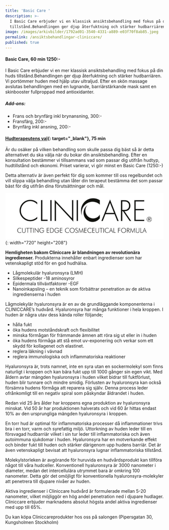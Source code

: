 ```yaml
---
title: 'Basic Care '
description: >-
  I Basic Care erbjuder vi en klassisk ansiktsbehandling med fokus på din huds
  tillstånd.Behandlingen ger djup återfuktning och stärker hudbarriären. 
image: /images/arkivbilder/1792ad01-3540-4331-a889-e03f70f8ab85.jpeg
permalink: /ansiktsbehandlingar-cliniccare/
published: true
---
```

#### Basic Care, 60 min 1250:-

I Basic Care erbjuder vi en mer klassisk ansiktsbehandling med fokus på din huds tillstånd.Behandlingen ger djup återfuktning och stärker hudbarriären. Vi portömmer huden med hjälp utav ultraljud. Efter en skön massage avslutas behandlingen med en lugnande, barriärstärkande mask samt en skinbooster fullproppad med antioxidanter.

##### **Add-ons:**

* Frans och brynfärg inkl brynansning, 300:-
* Fransfärg, 200:-
* Brynfärg inkl ansning, 200:-

#### [Hudterapeutens val](https://pipershudvard.com/hudterapeutens-val/){: target="_blank"}, 75 min

Är du osäker på vilken behandling som skulle passa dig bäst så är detta alternativet du ska välja när du bokar din ansiktsbehandling. Efter en konsultation bestämmer vi tillsammans vad som passar dig utifrån hudtyp, hudtillstånd och ekonomi. Priset varierar, vi gör minst en Basic Care (1250:-)

Detta alternativ är även perfekt för dig som kommer till oss regelbundet och vill slippa välja behandling utan låter din terapeut bestämma det som passar bäst för dig utifrån dina förutsättningar och mål.​​

![](/images/behandlingar/clinicare.jpg){: width="720" height="208"}

**Hemligheten bakom Cliniccare är blandningen av revolutionära ingredienser.** Produkterna innehåller enbart ingredienser som har vetenskapligt stöd för en god hudhälsa.

* Lågmolekulär hyaluronsyra (LMH)
* Silkespeptider -18 aminosyror
* Epidermala tillväxtfaktorer -EGF
* Nanoinkapsling – en teknik som förbättrar penetration av de aktiva ingredienserna i huden

Lågmolekylär hyaluronsyra är en av de grundläggande komponenterna i CLINICCARE’s hudvård. Hyaluronsyra har många funktioner i hela kroppen. I huden är några utav dess kända roller följande;

* hålla fukt
* öka hudens motståndskraft och flexibilitet
* minska förmågan för främmande ämnen att röra sig ut eller in i huden
* öka hudens förmåga att stå emot uv-exponering och verkar som ett skydd för kollagenet och elastinet.
* reglera läkning i vävnad
* reglera immunologiska och inflammatoriska reaktioner

Hyaluronsyra är, trots namnet, inte en syra utan en sockermolekyl som finns naturligt i kroppen och kan bära fukt upp till 1000 gånger sin egen vikt. Med åldern avtar mängden hyaluronsyra i huden vilket bidrar till fuktförlust, huden blir tunnare och mindre smidig. Förlusten av hyaluronsyra kan också försämra hudens förmåga att reparera sig själv. Denna process leder ofrånkomligt till en negativ spiral som påskyndar åldrandet i huden.

Redan vid 25 års ålder har kroppens egna produktion av hyaluronsyra minskat. Vid 50 år har produktionen halverats och vid 60 år hittas endast 10% av den ursprungliga mängden hyaluronsyra i kroppen.

En torr hud är optimal för inflammatoriska processer då inflammationer trivs bra i en torr, varm och syrefattig miljö. Uttorkning av huden leder till en försvagad hudbarriär vilket i sin tur leder till inflammatoriska och även autoimmuna sjukdomar i huden. Hyaluronsyra har en motverkande effekt och binder fukt till huden och stärker därigenom upp hudens barriär. Det är även vetenskapligt bevisat att hyaluronsyra lugnar inflammatoriska tillstånd.

Molekylstorleken är avgörande för huruvida en hudvårdsprodukt kan tillföra något till våra hudceller. Konventionell hyaluronsyra är 3000 nanometer i diameter, medan det intercellulära utrymmet bara är omkring 100 nanometer. Detta gör det omöjligt för konventionella hyaluronsyra-molekyler att penetrera till djupare nivåer av huden.

Aktiva ingredienser i Cliniccare hudvård är formulerade mellan 5-20 nanometer, vilket möjliggör en hög andel penetration ned i djupare hudlager. Cliniccare erbjuder marknadens absolut högsta andel aktiva ingredienser med upp till 65%.

Du kan köpa Cliniccareprodukter hos oss på salongen (Pipersgatan 30, Kungsholmen Stockholm)